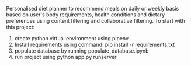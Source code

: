 Personalised diet planner to recommend meals on daily or weekly basis based on user's body requirements, health conditions and dietary preferences using content filtering and collaborative filtering.
To start with this project:
  1. create python virtual environment using pipenv
  2. Install requirements using command: pip install -r requirements.txt
  3. populate database by running populate_database.ipynb
  4. run project using python app.py runserver
